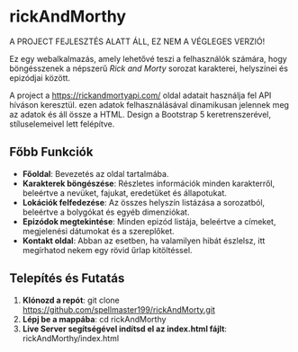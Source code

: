 # rickAndMorthy

A PROJECT FEJLESZTÉS ALATT ÁLL, EZ NEM A VÉGLEGES VERZIÓ!

Ez egy webalkalmazás, amely lehetővé teszi a felhasználók számára, hogy böngésszenek a népszerű *Rick and Morty* sorozat karakterei, helyszínei és epizódjai között. 

A project a https://rickandmortyapi.com/ oldal adatait használja fel API híváson keresztül. ezen adatok felhasználásával dinamikusan jelennek meg az adatok és áll össze a HTML. 
Design a Bootstrap 5 keretrenszerével, stíluselemeivel lett felépítve.

## Főbb Funkciók
- **Főoldal**: Bevezetés az oldal tartalmába.
- **Karakterek böngészése**: Részletes információk minden karakterről, beleértve a nevüket, fajukat, eredetüket és állapotukat.
- **Lokációk felfedezése**: Az összes helyszín listázása a sorozatból, beleértve a bolygókat és egyéb dimenziókat.
- **Epizódok megtekintése**: Minden epizód listája, beleértve a címeket, megjelenési dátumokat és a szereplőket.
- **Kontakt oldal**: Abban az esetben, ha valamilyen hibát észlelsz, itt megírhatod nekem egy rövid űrlap kitöltéssel.

## Telepítés és Futatás
1. **Klónozd a repót**:
   git clone https://github.com/spellmaster199/rickAndMorty.git
2. **Lépj be a mappába**:
   cd rickAndMorthy
3. **Live Server segítségével indítsd el az index.html fájlt**:
   rickAndMorthy/index.html
